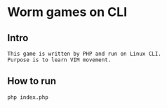 # Worm games on CLI
## Intro
```
This game is written by PHP and run on Linux CLI.
Purpose is to learn VIM movement.
```

## How to run
```shell
php index.php
```
